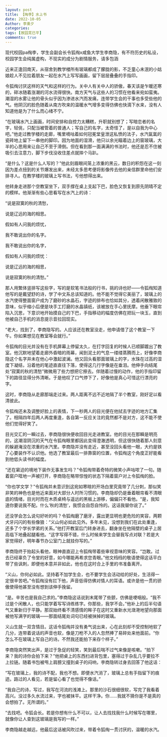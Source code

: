 ```yaml
---
layout: post
title: 【绹李】水上书
date: 2022-10-05
Author: 李熏夕
categories: 
tags: [故园芜已平]
comments: true
--- 
```


现代校园pa绹李，学生会副会长令狐绹x咸鱼大学生李商隐，有不符历史的私设，校园学生会纯属虚构，不现实的成分为剧情服务，请多包涵



近来正逢回南天，从宿舍到教学楼所有玻璃都成了朦胧的影，不乏童心未泯的小姑娘趁人不见拉着朋友一起在水汽上写写画画，留下层层叠叠的手指印。

令狐绹讨厌这样的天气和这样的行为。关中人有关中人的骄傲，春天该是乍暖还寒的，碎冰随着涨潮的河水流得很快。南方天气与这些人的习惯在他看来宛如蛮夷。潮湿的水雾让他的骨头似乎因为渗进水汽而发痛，连带学生会的干事也多受些他的气。他阴沉的脸色随着从南方吹来的温暖水气增多变得仿佛也快滴下水来，没有人知道他是为了什么而心绪不宁。

“在玻璃水汽上画画，时间安排和自控力太糟糕，升职就别想了；写暗恋者的名字，轻佻，只配当被管着的普通人；写自己的名字，太奇怪了，是以自我为中心吧。”他走过教学楼的走廊，嘴里嘀咕着如何冠冕堂皇泄这私愤的法子，水汽氤氲的瓷砖地上留下一串他的脚印。因为地面的湿滑，他只以余光瞄着边上的窗玻璃，大半的心思用来让自己不至于滑倒。但在看到那一面满满的书法时，他还是忍不住被吸引去注意力，脚下步伐没收住差点就摔个马趴。

“是什么？这是什么人写的？”他此刻眉眼间笼上浓重的黑云，数日的积怨在这一刻因为差点扭到的关节爆发出来，未经太多思考便将影像传去他的亲信群里命他们安排寻人。在教学楼的玻璃上写书法，亏他想得出来。

他转身走进那个空教室坐下，双手撑在桌上支起下巴，脸色又恢复到原先阴晴不定的模样。他渐渐有些心思看写在水汽上的诗：

“说是寂寞的秋的清愁，

说是辽远的海的相思。

假如有人问我的烦忧，

我不敢说出你的名字。



我不敢说出你的名字，

假如有人问我的烦忧：

说是辽远的海的相思，

说是寂寞的秋的清愁。”

那人用繁体竖排写这些字，写的是软笔书法般的行书，挑的诗也好——令狐绹知道他写的是戴望舒的诗，学了中文系总该知道的。他不能不觉得它美丽了，玻璃上的水汽使得整面窗户成为了磨砂的水晶石，字迹的排布也恰如其分，透着闲散雅致的意味，似乎缩小后便是块手工打磨的水晶镇纸，该被放在手心里抚摩。他垂下眼帘陷入沉思，下意识地开始摸自己的下巴，手指移动的幅度仿佛在把玩一块玉，直到他被自己手机的消息提示音拉回现实。

“老大，找到了，李商隐写的。人应该还在教室没走，他申请借了这个教室一下午。你如果想见在教室等会就行。”

令狐绹的目光并没有在手机屏幕上停留太久，在打字回复的时候人已顺脚踱出了教室。他沉默地望着走廊外昏暗的雨幕，闻到泥土的气息一缕缕蒸腾而上，好像李商隐这个名字并未在他心中激起波澜。他又回头看那面玻璃上的字，水珠在过高的湿度下凝结，沿着他的笔迹直直往下落，使得这几行字像是在垂泪。他伸手向结尾处“寂寞的秋的清愁”微微用了些力想把它擦去。伴随着过慢的动作，他的手指印留下的路径显得分外清晰。于是他叹了口气停下了，好像他是真心可惜这行漂亮的字。

这时，李商隐从走廊那端走过来。两人距离不远不近地隔了半个教室，刚好足以看清彼此。

令狐绹还未及调整好脸上的表情，下一秒两人的目光便在他拭去字迹的地方汇集了。相隔四年后两人再度重逢，各自第一反应关注的竟然都不是对方，这不能不使他们觉得好笑了。

目光交汇的一瞬过去，李商隐很快便收回目光走进教室。他的目光在那瞬是明亮的，这潮湿阴沉的天气在令狐绹眼里都因此变得澄澈透明，但这很快随着那人刻意的躲避淹没在浓重的水汽里。李商隐并没有走近，甚至没回头看他一眼，大约是铁了心要装作不认识他。他选了教室最后一排靠窗的位置，令狐绹这个角度正好能看到他低头读书的幅度。

“还在窘迫的境地下装作无事发生吗？”令狐绹带着奇特的微笑小声咕哝了一句。随着窗户哐地一声被打开，李商隐在略带惊惶的状态下隔着窗户对上令狐绹的脸。

“你也学文学？”令狐绹并未意识到这宛如寒暄的开场白里究竟带了几分刺，那似笑非笑的神色也是他近来面对大部分人时所习惯的。李商隐却仍是垂着眼帘看不清眼底的情绪，目光时而在木质桌椅与遥远的黑板上游移，偏偏只不看他。“是，我知道你要说我不配。什么‘秋的清愁’，我惯会自怨自怜的。这话我替你说了。”

还没学会怎么说句好听的吗？令狐绹磨了磨牙，露出更显明也更危险的笑容，两颗犬牙闪闪的有些像狼：“义山何必如此见外。多年未见，没想到我们在此处重逢，还多了个学长学弟的关系。”他打开教室后门转身进去，翻身坐在他隔壁的桌子上居高临下地叠起腿看他。“这字写得不错，什么时候来学生会替我写点对联？若是大家觉得好，明年春节办公室门上就挂你写的。”

李商隐终于抬起头看他，眼神直直迎上令狐绹带着些审视意味的笑容。“岂敢。过去已经辜负了令堂的好意，如今哪能再希求您青眼。”他文绉绉的敬语使得这话平白带了些讽刺，即便他本意并非如此，他也在这时合上手里的书准备离开。

“义山，你何必如此。坚持着不加学生会，也不要学生会活动给的好处，生活得一定很辛苦吧。”令狐绹没有拦下他，声音低得仿佛对情人的耳语。或许是他一贯的骄傲使得他甚至没有想到该伸手挽留。

“是。辛苦也是我自己求的。”李商隐这话说到末尾带了些颤，仿佛是哽咽般。“我不过是个闲散人，也只能学着写写诗练练字。你那些，我学不会。”他补上的后半句语气又重新归于平静。那双始终看不清感情的眸子在这时又重新水光潋滟地望向那面被他写满字的玻璃——那面结尾处词句已经被抹掉的玻璃。

义山生就一双含情目。这话令狐绹并没有勇气说出来，心在此刻却不受控制地软了几分，连带着说话的声音也软，像是刀枪不入的人忽然捧了易碎处来他面前。“你怎么不在玻璃上写自己的诗。不然我还能拍下来存个样子。”

李商隐突然笑出声，是过于急促的轻笑，笑到最后喘不过气来像是咳嗽。“拍下来？我的诗你会拍下来？”他把桌上的东西扫进背包里，塞得过于杂乱几乎要拉不上拉链。随着书包被甩上肩膀又撞到桌子的闷响，李商隐转过身去回答了他这话：

“写在玻璃上，我的诗不配，我也不想。即便水汽消了，玻璃上总有手指留下的痕迹。路过的人看见，若是留心看了也觉得不像话。”

“我自己的诗，写过，我写在河流的浅滩上。那里的沙石很细很软，写完了我看着高兴。没过多久水流过来，字也被抹平。这样干净。你……我就不猜你是不是真的会想拍了。无所谓的。”

“去找吧。令狐会长。若是你想有什么不可以，让人去找找我什么时候写在哪里，就像你让人查到这玻璃是我写的一样。”

李商隐越走越远，他最后这话被风吹过来，带着令狐绹一贯讨厌的，温暖的水汽。
